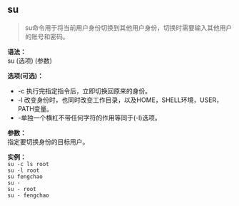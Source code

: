 ## su ##
> su命令用于将当前用户身份切换到其他用户身份，切换时需要输入其他用户的账号和密码。

**语法：**  
su (选项) (参数)

**选项(可选)：**  
- -c <command> 执行完指定指令后，立即切换回原来的身份。
- -l 改变身份时，也同时改变工作目录，以及HOME，SHELL环境，USER，PATH变量。  
- -单独一个横杠不带任何字符的作用等同于(-l)选项。

**参数：**  
指定要切换身份的目标用户。

**实例：**  
`su -c ls root`  
`su -l root`  
`su fengchao`  
`su -`  
`su - root`  
`su - fengchao`  
